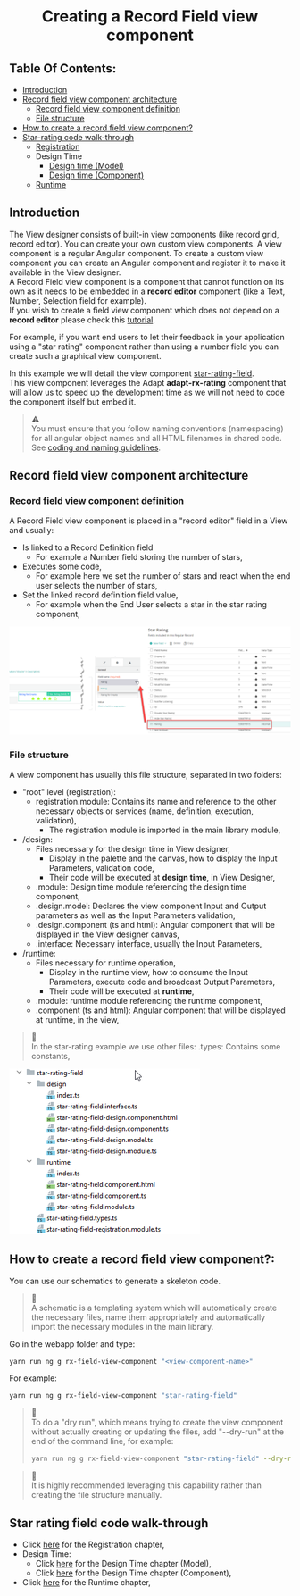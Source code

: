 <h1 style="text-align:center">Creating a Record Field view component</h1>

## Table Of Contents:
* [Introduction](#introduction)
* [Record field view component architecture](#architecture)
  * [Record field view component definition](#view-component-definition)
  * [File structure](#file-structure)
* [How to create a record field view component?](#create-view-component)
* [Star-rating code walk-through](#star-rating)
  * [Registration](./REGISTRATION.MD)
  * Design Time
    * [Design time (Model)](./DESIGN_TIME_MODEL.MD)
    * [Design time (Component)](./DESIGN_TIME_COMPONENT.MD)
  * [Runtime](./RUNTIME.MD)


<a name="introduction"></a>
## Introduction
The View designer consists of built-in view components (like record grid, record editor). You can create your own custom view components. A view component is a regular Angular component. To create a custom view component you can create an Angular component and register it to make it available in the View designer.  
A Record Field view component is a component that cannot function on its own as it needs to be embedded in a **record editor** component (like a Text, Number, Selection field for example).  
If you wish to create a field view component which does not depend on a **record editor** please check this [tutorial](../_view-component/VIEW_COMPONENT.MD).  

For example, if you want end users to let their feedback in your application using a "star rating" component rather than using a number field you can create such a graphical view component.  

In this example we will detail the view component [star-rating-field](../../_details/JAVASCRIPT_RECORD_FIELD_VIEW_COMPONENTS.MD#star-rating-field).  
This view component leverages the Adapt **adapt-rx-rating** component that will allow us to speed up the development time as we will not need to code the component itself but embed it.

  
> :warning:  
> You must ensure that you follow naming conventions (namespacing) for all angular object names and all HTML filenames in shared code.  
> See [coding and naming guidelines](../CODING_NAMING_GUIDELINES.MD).



<a name="architecture"></a>
## Record field view component architecture
<a name="view-component-definition"></a>
### Record field view component definition
A Record Field view component is placed in a "record editor" field in a View and usually:
* Is linked to a Record Definition field
  * For example a Number field storing the number of stars,
* Executes some code,
  * For example here we set the number of stars and react when the end user selects the number of stars,
* Set the linked record definition field value,
  * For example when the End User selects a star in the star rating component,

![Runtime Component screenshot](../../_details/pictures/view-component-field-runtime.png)


<a name="file-structure"></a>
### File structure
A view component has usually this file structure, separated in two folders:
* "root" level (registration):
  * registration.module: Contains its name and reference to the other necessary objects or services (name, definition, execution, validation),
    * The registration module is imported in the main library module,
* /design:
  * Files necessary for the design time in View designer,
    * Display in the palette and the canvas, how to display the Input Parameters, validation code,
    * Their code will be executed at **design time**, in View Designer, 
  * .module: Design time module referencing the design time component,
  * .design.model: Declares the view component Input and Output parameters as well as the Input Parameters validation,
  * .design.component (ts and html): Angular component that will be displayed in the View designer canvas,
  * .interface: Necessary interface, usually the Input Parameters,
* /runtime:
  * Files necessary for runtime operation,
    * Display in the runtime view, how to consume the Input Parameters, execute code and broadcast Output Parameters,
    * Their code will be executed at **runtime**, 
  * .module: runtime module referencing the runtime component,
  * .component (ts and html): Angular component that will be displayed at runtime, in the view,

> :memo:  
> In the star-rating example we use other files:
> .types: Contains some constants, 

![view component architecture](../../_details/pictures/view-component-field-architecture.png)


<a name="create-view-component"></a>
## How to create a record field view component?:
You can use our schematics to generate a skeleton code.  
> :memo:  
> A schematic is a templating system which will automatically create the necessary files, name them appropriately and automatically import the necessary modules in the main library.  
  
Go in the webapp folder and type:
```bash
yarn run ng g rx-field-view-component "<view-component-name>"
```
For example:
```bash
yarn run ng g rx-field-view-component "star-rating-field"
```

> :memo:  
> To do a "dry run", which means trying to create the view component without actually creating or updating the files, add "--dry-run" at the end of the command line, for example:
> ```bash
> yarn run ng g rx-field-view-component "star-rating-field" --dry-run
> ```

> :memo:  
> It is highly recommended leveraging this capability rather than creating the file structure manually.  


<a name="star-rating"></a>
## Star rating field code walk-through
* Click [here](./REGISTRATION.MD) for the Registration chapter,
* Design Time:
  * Click [here](./DESIGN_TIME_MODEL.MD) for the Design Time chapter (Model),
  * Click [here](./DESIGN_TIME_COMPONENT.MD) for the Design Time chapter (Component),
* Click [here](./RUNTIME.MD) for the Runtime chapter,
